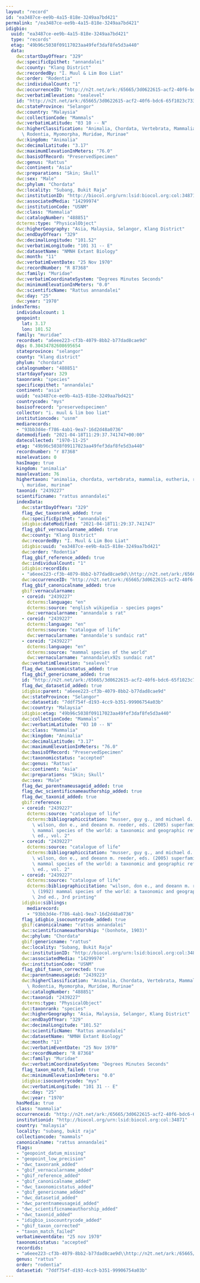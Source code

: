 ```yaml
---
layout: "record"
id: "ea3487ce-ee9b-4a15-818e-3249aa7bd421"
permalink: "/ea3487ce-ee9b-4a15-818e-3249aa7bd421"
idigbio:
  uuid: "ea3487ce-ee9b-4a15-818e-3249aa7bd421"
  type: "records"
  etag: "49b96c5038f09117023aa49fef3daf8fe5d3a440"
  data:
    dwc:startDayOfYear: "329"
    dwc:specificEpithet: "annandalei"
    dwc:county: "Klang District"
    dwc:recordedBy: "I. Muul & Lim Boo Liat"
    dwc:order: "Rodentia"
    dwc:individualCount: "1"
    dwc:occurrenceID: "http://n2t.net/ark:/65665/3d0622615-acf2-40f6-bdc6-65f1023c7333"
    dwc:verbatimElevation: "sealevel"
    id: "http://n2t.net/ark:/65665/3d0622615-acf2-40f6-bdc6-65f1023c7333"
    dwc:stateProvince: "Selangor"
    dwc:country: "Malaysia"
    dwc:collectionCode: "Mammals"
    dwc:verbatimLatitude: "03 10 -- N"
    dwc:higherClassification: "Animalia, Chordata, Vertebrata, Mammalia, Eutheria,\
      \ Rodentia, Myomorpha, Muridae, Murinae"
    dwc:kingdom: "Animalia"
    dwc:decimalLatitude: "3.17"
    dwc:maximumElevationInMeters: "76.0"
    dwc:basisOfRecord: "PreservedSpecimen"
    dwc:genus: "Rattus"
    dwc:continent: "Asia"
    dwc:preparations: "Skin; Skull"
    dwc:sex: "Male"
    dwc:phylum: "Chordata"
    dwc:locality: "Subang, Bukit Raja"
    dwc:institutionID: "http://biocol.org/urn:lsid:biocol.org:col:34871"
    dwc:associatedMedia: "14299974"
    dwc:institutionCode: "USNM"
    dwc:class: "Mammalia"
    dwc:catalogNumber: "488851"
    dcterms:type: "PhysicalObject"
    dwc:higherGeography: "Asia, Malaysia, Selangor, Klang District"
    dwc:endDayOfYear: "329"
    dwc:decimalLongitude: "101.52"
    dwc:verbatimLongitude: "101 31 -- E"
    dwc:datasetName: "NMNH Extant Biology"
    dwc:month: "11"
    dwc:verbatimEventDate: "25 Nov 1970"
    dwc:recordNumber: "R 87368"
    dwc:family: "Muridae"
    dwc:verbatimCoordinateSystem: "Degrees Minutes Seconds"
    dwc:minimumElevationInMeters: "0.0"
    dwc:scientificName: "Rattus annandalei"
    dwc:day: "25"
    dwc:year: "1970"
  indexTerms:
    individualcount: 1
    geopoint:
      lat: 3.17
      lon: 101.52
    family: "muridae"
    recordset: "a6eee223-cf3b-4079-8bb2-b77dad8cae9d"
    dqs: 0.30434782608695654
    stateprovince: "selangor"
    county: "klang district"
    phylum: "chordata"
    catalognumber: "488851"
    startdayofyear: 329
    taxonrank: "species"
    specificepithet: "annandalei"
    continent: "asia"
    uuid: "ea3487ce-ee9b-4a15-818e-3249aa7bd421"
    countrycode: "mys"
    basisofrecord: "preservedspecimen"
    collector: "i. muul & lim boo liat"
    institutioncode: "usnm"
    mediarecords:
    - "93bb3d4e-f786-4ab1-9ea7-16d2d48a0736"
    datemodified: "2021-04-18T11:29:37.741747+00:00"
    datecollected: "1970-11-25"
    etag: "49b96c5038f09117023aa49fef3daf8fe5d3a440"
    recordnumber: "r 87368"
    minelevation: 0
    hasImage: true
    kingdom: "animalia"
    maxelevation: 76
    highertaxon: "animalia, chordata, vertebrata, mammalia, eutheria, rodentia, myomorpha,\
      \ muridae, murinae"
    taxonid: "2439227"
    scientificname: "rattus annandalei"
    indexData:
      dwc:startDayOfYear: "329"
      flag_dwc_taxonrank_added: true
      dwc:specificEpithet: "annandalei"
      idigbio:dateModified: "2021-04-18T11:29:37.741747"
      flag_gbif_vernacularname_added: true
      dwc:county: "Klang District"
      dwc:recordedBy: "I. Muul & Lim Boo Liat"
      idigbio:uuid: "ea3487ce-ee9b-4a15-818e-3249aa7bd421"
      dwc:order: "Rodentia"
      flag_gbif_reference_added: true
      dwc:individualCount: "1"
      idigbio:recordIds:
      - "a6eee223-cf3b-4079-8bb2-b77dad8cae9d\\http://n2t.net/ark:/65665/3d0622615-acf2-40f6-bdc6-65f1023c7333"
      dwc:occurrenceID: "http://n2t.net/ark:/65665/3d0622615-acf2-40f6-bdc6-65f1023c7333"
      flag_gbif_canonicalname_added: true
      gbif:vernacularname:
      - coreid: "2439227"
        dcterms:language: "en"
        dcterms:source: "english wikipedia - species pages"
        dwc:vernacularname: "annandale s rat"
      - coreid: "2439227"
        dcterms:language: "en"
        dcterms:source: "catalogue of life"
        dwc:vernacularname: "annandale's sundaic rat"
      - coreid: "2439227"
        dcterms:language: "en"
        dcterms:source: "mammal species of the world"
        dwc:vernacularname: "annandale\x92s sundaic rat"
      dwc:verbatimElevation: "sealevel"
      flag_dwc_taxonomicstatus_added: true
      flag_gbif_genericname_added: true
      id: "http://n2t.net/ark:/65665/3d0622615-acf2-40f6-bdc6-65f1023c7333"
      flag_dwc_datasetid_added: true
      idigbio:parent: "a6eee223-cf3b-4079-8bb2-b77dad8cae9d"
      dwc:stateProvince: "Selangor"
      dwc:datasetid: "7ddf754f-d193-4cc9-b351-99906754a03b"
      dwc:country: "Malaysia"
      idigbio:etag: "49b96c5038f09117023aa49fef3daf8fe5d3a440"
      dwc:collectionCode: "Mammals"
      dwc:verbatimLatitude: "03 10 -- N"
      dwc:class: "Mammalia"
      dwc:kingdom: "Animalia"
      dwc:decimalLatitude: "3.17"
      dwc:maximumElevationInMeters: "76.0"
      dwc:basisOfRecord: "PreservedSpecimen"
      dwc:taxonomicstatus: "accepted"
      dwc:genus: "Rattus"
      dwc:continent: "Asia"
      dwc:preparations: "Skin; Skull"
      dwc:sex: "Male"
      flag_dwc_parentnameusageid_added: true
      flag_dwc_scientificnameauthorship_added: true
      flag_dwc_taxonid_added: true
      gbif:reference:
      - coreid: "2439227"
        dcterms:source: "catalogue of life"
        dcterms:bibliographiccitation: "musser, guy g., and michael d. carleton /\
          \ wilson, don e., and deeann m. reeder, eds. (2005) superfamily muroidea:\
          \ mammal species of the world: a taxonomic and geographic reference, 3rd\
          \ ed., vol. 2"
      - coreid: "2439227"
        dcterms:source: "catalogue of life"
        dcterms:bibliographiccitation: "musser, guy g., and michael d. carleton /\
          \ wilson, don e., and deeann m. reeder, eds. (2005) superfamily muroidea:\
          \ mammal species of the world: a taxonomic and geographic reference, 3rd\
          \ ed., vol. 2"
      - coreid: "2439227"
        dcterms:source: "catalogue of life"
        dcterms:bibliographiccitation: "wilson, don e., and deeann m. reeder, eds.\
          \ (1992) mammal species of the world: a taxonomic and geographic reference,\
          \ 2nd ed., 3rd printing"
      idigbio:siblings:
        mediarecord:
        - "93bb3d4e-f786-4ab1-9ea7-16d2d48a0736"
      flag_idigbio_isocountrycode_added: true
      gbif:canonicalname: "rattus annandalei"
      dwc:scientificnameauthorship: "(bonhote, 1903)"
      dwc:phylum: "Chordata"
      gbif:genericname: "rattus"
      dwc:locality: "Subang, Bukit Raja"
      dwc:institutionID: "http://biocol.org/urn:lsid:biocol.org:col:34871"
      dwc:associatedMedia: "14299974"
      dwc:institutionCode: "USNM"
      flag_gbif_taxon_corrected: true
      dwc:parentnameusageid: "2439223"
      dwc:higherClassification: "Animalia, Chordata, Vertebrata, Mammalia, Eutheria,\
        \ Rodentia, Myomorpha, Muridae, Murinae"
      dwc:catalogNumber: "488851"
      dwc:taxonid: "2439227"
      dcterms:type: "PhysicalObject"
      dwc:taxonrank: "species"
      dwc:higherGeography: "Asia, Malaysia, Selangor, Klang District"
      dwc:endDayOfYear: "329"
      dwc:decimalLongitude: "101.52"
      dwc:scientificName: "Rattus annandalei"
      dwc:datasetName: "NMNH Extant Biology"
      dwc:month: "11"
      dwc:verbatimEventDate: "25 Nov 1970"
      dwc:recordNumber: "R 87368"
      dwc:family: "Muridae"
      dwc:verbatimCoordinateSystem: "Degrees Minutes Seconds"
      flag_taxon_match_failed: true
      dwc:minimumElevationInMeters: "0.0"
      idigbio:isocountrycode: "mys"
      dwc:verbatimLongitude: "101 31 -- E"
      dwc:day: "25"
      dwc:year: "1970"
    hasMedia: true
    class: "mammalia"
    occurrenceid: "http://n2t.net/ark:/65665/3d0622615-acf2-40f6-bdc6-65f1023c7333"
    institutionid: "http://biocol.org/urn:lsid:biocol.org:col:34871"
    country: "malaysia"
    locality: "subang, bukit raja"
    collectioncode: "mammals"
    canonicalname: "rattus annandalei"
    flags:
    - "geopoint_datum_missing"
    - "geopoint_low_precision"
    - "dwc_taxonrank_added"
    - "gbif_vernacularname_added"
    - "gbif_reference_added"
    - "gbif_canonicalname_added"
    - "dwc_taxonomicstatus_added"
    - "gbif_genericname_added"
    - "dwc_datasetid_added"
    - "dwc_parentnameusageid_added"
    - "dwc_scientificnameauthorship_added"
    - "dwc_taxonid_added"
    - "idigbio_isocountrycode_added"
    - "gbif_taxon_corrected"
    - "taxon_match_failed"
    verbatimeventdate: "25 nov 1970"
    taxonomicstatus: "accepted"
    recordids:
    - "a6eee223-cf3b-4079-8bb2-b77dad8cae9d\\http://n2t.net/ark:/65665/3d0622615-acf2-40f6-bdc6-65f1023c7333"
    genus: "rattus"
    order: "rodentia"
    datasetid: "7ddf754f-d193-4cc9-b351-99906754a03b"
---
```

